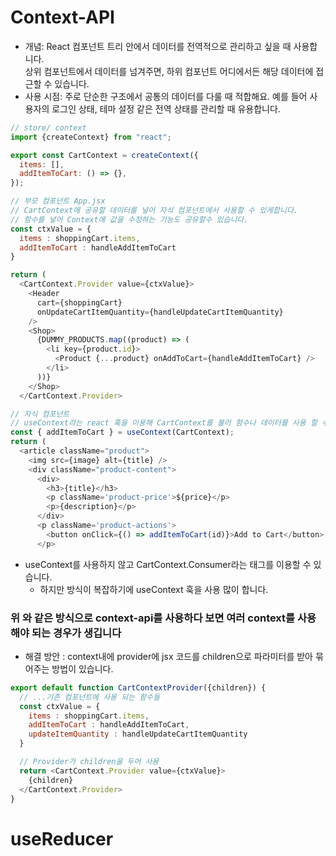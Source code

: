 # Context-API
* 개념: React 컴포넌트 트리 안에서 데이터를 전역적으로 관리하고 싶을 때 사용합니다.
<br>상위 컴포넌트에서 데이터를 넘겨주면, 하위 컴포넌트 어디에서든 해당 데이터에 접근할 수 있습니다.
* 사용 시점: 주로 단순한 구조에서 공통의 데이터를 다룰 때 적합해요. 예를 들어 사용자의 로그인 상태, 테마 설정 같은 전역 상태를 관리할 때 유용합니다.
```javascript
// store/ context
import {createContext} from "react";

export const CartContext = createContext({
  items: [],
  addItemToCart: () => {},
});

// 부모 컴포넌트 App.jsx
// CartContext에 공유할 데이터를 넣어 자식 컴포넌트에서 사용할 수 있게합니다.
// 함수를 넣어 Context에 값을 수정하는 기능도 공유할수 있습니다.
const ctxValue = {
  items : shoppingCart.items,
  addItemToCart : handleAddItemToCart
}

return (
  <CartContext.Provider value={ctxValue}>
    <Header
      cart={shoppingCart}
      onUpdateCartItemQuantity={handleUpdateCartItemQuantity}
    />
    <Shop>
      {DUMMY_PRODUCTS.map((product) => (
        <li key={product.id}>
          <Product {...product} onAddToCart={handleAddItemToCart} />
        </li>
      ))}
    </Shop>
  </CartContext.Provider>

// 자식 컴포넌트
// useContext라는 react 훅을 이용해 CartContext를 불러 함수나 데이터를 사용 할 수 있습니다.
const { addItemToCart } = useContext(CartContext);
return (
  <article className="product">
    <img src={image} alt={title} />
    <div className="product-content">
      <div>
        <h3>{title}</h3>
        <p className='product-price'>${price}</p>
        <p>{description}</p>
      </div>
      <p className='product-actions'>
        <button onClick={() => addItemToCart(id)}>Add to Cart</button>
      </p>
```
* useContext를 사용하지 않고 CartContext.Consumer라는 태그를 이용할 수 있습니다.
  * 하지만 방식이 복잡하기에 useContext 훅을 사용 많이 합니다.

### 위 와 같은 방식으로 context-api를 사용하다 보면 여러 context를 사용해야 되는 경우가 생깁니다
* 해결 방안 : context내에 provider에 jsx 코드를 children으로 파라미터를 받아 묶어주는 방법이 있습니다.
~~~javascript
export default function CartContextProvider({children}) {
  // ...기존 컴포넌트에 사용 되는 함수들
  const ctxValue = {
    items : shoppingCart.items,
    addItemToCart : handleAddItemToCart,
    updateItemQuantity : handleUpdateCartItemQuantity
  }

  // Provider가 children을 두어 사용
  return <CartContext.Provider value={ctxValue}>
    {children}
  </CartContext.Provider>
}
~~~

# useReducer
